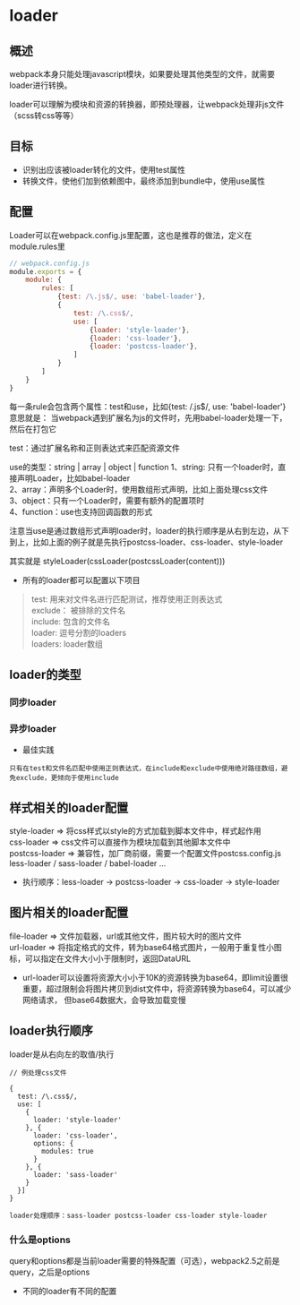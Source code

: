 # loader
## 概述
webpack本身只能处理javascript模块，如果要处理其他类型的文件，就需要loader进行转换。

loader可以理解为模块和资源的转换器，即预处理器，让webpack处理非js文件（scss转css等等）

## 目标
* 识别出应该被loader转化的文件，使用test属性
* 转换文件，使他们加到依赖图中，最终添加到bundle中，使用use属性

## 配置
Loader可以在webpack.config.js里配置，这也是推荐的做法，定义在module.rules里

```js
// webpack.config.js
module.exports = {
    module: {
        rules: [
            {test: /\.js$/, use: 'babel-loader'},
            {
                test: /\.css$/,
                use: [
                    {loader: 'style-loader'},
                    {loader: 'css-loader'},
                    {loader: 'postcss-loader'},
                ]
            }
        ]
    }
}
```

每一条rule会包含两个属性：test和use，比如{test: /\.js$/, use: 'babel-loader'}意思就是：
当webpack遇到扩展名为js的文件时，先用babel-loader处理一下，然后在打包它

test：通过扩展名称和正则表达式来匹配资源文件

use的类型：string | array | object | function
1、string: 只有一个loader时，直接声明Loader，比如babel-loader<br>
2、array：声明多个Loader时，使用数组形式声明，比如上面处理css文件<br>
3、object：只有一个Loader时，需要有额外的配置项时<br>
4、function：use也支持回调函数的形式

注意当use是通过数组形式声明loader时，loader的执行顺序是从右到左边，从下到上，比如上面的例子就是先执行postcss-loader、css-loader、style-loader

其实就是 styleLoader(cssLoader(postcssLoader(content)))


* 所有的loader都可以配置以下项目
>test: 用来对文件名进行匹配测试，推荐使用正则表达式<br>
exclude： 被排除的文件名<br>
include: 包含的文件名<br>
loader: 逗号分割的loaders<br>
loaders: loader数组<br>

## loader的类型
### 同步loader

### 异步loader



* 最佳实践
```$xlst
只有在test和文件名匹配中使用正则表达式，在include和exclude中使用绝对路径数组，避免exclude，更倾向于使用include
```

## 样式相关的loader配置
style-loader => 将css样式以style的方式加载到脚本文件中，样式起作用<br>
css-loader => css文件可以直接作为模块加载到其他脚本文件中<br>
postcss-loader => 兼容性，加厂商前缀，需要一个配置文件postcss.config.js<br>
less-loader / sass-loader / babel-loader ...

* 执行顺序：less-loader ->  postcss-loader -> css-loader -> style-loader
## 图片相关的loader配置
file-loader => 文件加载器，url或其他文件，图片较大时的图片文件<br>
url-loader => 将指定格式的文件，转为base64格式图片，一般用于重复性小图标，可以指定在文件大小小于限制时，返回DataURL

* url-loader可以设置将资源大小小于10K的资源转换为base64，即limit设置很重要，超过限制会将图片拷贝到dist文件中，将资源转换为base64，可以减少网络请求，
但base64数据大，会导致加载变慢

## loader执行顺序
loader是从右向左的取值/执行

```$xslt
// 例处理css文件

{
  test: /\.css$/,
  use: [
    {
      loader: 'style-loader'
    }, {
      loader: 'css-loader',
      options: {
        modules: true
      }
    }, {
      loader: 'sass-loader'
    }
  }]
}

loader处理顺序：sass-loader postcss-loader css-loader style-loader
```
### 什么是options
query和options都是当前loader需要的特殊配置（可选），webpack2.5之前是query，之后是options

* 不同的loader有不同的配置
